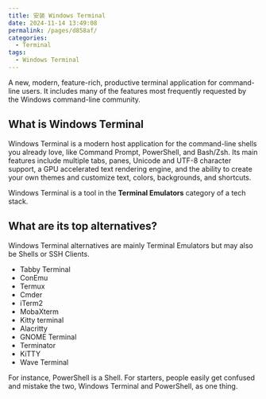 ```yaml
---
title: 安装 Windows Terminal
date: 2024-11-14 13:49:08
permalink: /pages/d858af/
categories:
  - Terminal
tags:
  - Windows Terminal
---
```


A new, modern, feature-rich, productive terminal application for command-line users. It includes many of the features most frequently requested by the Windows command-line community.

<!-- more -->

## What is Windows Terminal

Windows Terminal is a modern host application for the command-line shells you already love, like Command Prompt, PowerShell, and Bash/Zsh. Its main features include multiple tabs, panes, Unicode and UTF-8 character support, a GPU accelerated text rendering engine, and the ability to create your own themes and customize text, colors, backgrounds, and shortcuts.

Windows Terminal is a tool in the **Terminal Emulators** category of a tech stack.

## What are its top alternatives?

Windows Terminal alternatives are mainly Terminal Emulators but may also be Shells or SSH Clients.

- Tabby Terminal
- ConEmu
- Termux
- Cmder
- iTerm2
- MobaXterm
- Kitty terminal
- Alacritty
- GNOME Terminal
- Terminator
- KiTTY
- Wave Terminal

For instance, PowerShell is a Shell. For starters, people easily get confused and mistake the two, Windows Terminal and PowerShell, as one thing.
